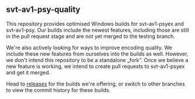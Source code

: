 ## svt-av1-psy-quality

This repository provides optimised Windows builds for svt-av1-psyex and svt-av1-psy. Our builds include the newest features, including those are still in the pull request stage and are not yet merged to the testing branch.  

We're also actively looking for ways to improve encoding quality. We include these new features from ourselves into the builds as well. However, we don't intend this repository to be a standalone „fork“. Once we believe a new feature is working, we intend to create pull requests to svt-av1-psyex and get it merged.  

Head to [releases](../../releases) for the builds we're offering, or switch to other branches to view the commit history for these builds.  

